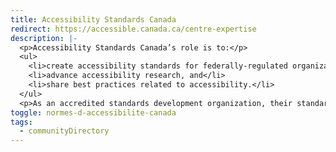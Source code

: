 ```yaml
---
title: Accessibility Standards Canada
redirect: https://accessible.canada.ca/centre-expertise
description: |-
  <p>Accessibility Standards Canada’s role is to:</p>
  <ul>
    <li>create accessibility standards for federally-regulated organizations,</li>
    <li>advance accessibility research, and</li>
    <li>share best practices related to accessibility.</li>
  </ul>
  <p>As an accredited standards development organization, their standards are recognized as national standards of Canada. Their work also opens doors so that Canada can be a global leader on matters related to accessibility.</p>
toggle: normes-d-accessibilite-canada
tags:
  - communityDirectory
---
```

